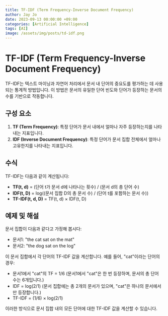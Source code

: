 ```yaml
---
title: TF-IDF (Term Frequency-Inverse Document Frequency)
author: Jay Jo
date: 2023-09-13 00:00:00 +09:00
categories: [Artificial Intelligence]
tags: [AI]
image: /assets/img/posts/td-idf.png
---
```


# TF-IDF (Term Frequency-Inverse Document Frequency)

TF-IDF는 텍스트 마이닝과 자연어 처리에서 문서 내 단어의 중요도를 평가하는 데 사용되는 통계적 방법입니다. 이 방법은 문서의 유일한 단어 빈도와 단어가 등장하는 문서의 수를 기반으로 작동합니다.

## 구성 요소

1. **TF (Term Frequency)**: 특정 단어가 문서 내에서 얼마나 자주 등장하는지를 나타내는 지표입니다.
2. **IDF (Inverse Document Frequency)**: 특정 단어가 문서 집합 전체에서 얼마나 고유한지를 나타내는 지표입니다.

## 수식

TF-IDF는 다음과 같이 계산됩니다:

- **TF(t, d)** = (단어 t가 문서 d에 나타나는 횟수) / (문서 d의 총 단어 수)
- **IDF(t, D)** = log((문서 집합 D의 총 문서 수) / (단어 t를 포함하는 문서 수))
- **TF-IDF(t, d, D)** = TF(t, d) × IDF(t, D)

## 예제 및 해설

문서 집합이 다음과 같다고 가정해 봅시다:

- 문서1: "the cat sat on the mat"
- 문서2: "the dog sat on the log"

이 문서 집합에서 각 단어의 TF-IDF 값을 계산합니다. 예를 들어, "cat"이라는 단어의 경우:

- 문서1에서 "cat"의 TF = 1/6 (문서1에서 "cat"은 한 번 등장하며, 문서의 총 단어 수는 6개입니다.)
- IDF = log(2/1) (문서 집합에는 총 2개의 문서가 있으며, "cat"은 하나의 문서에서만 등장합니다.)
- TF-IDF = (1/6) × log(2/1)

이러한 방식으로 문서 집합 내의 모든 단어에 대한 TF-IDF 값을 계산할 수 있습니다.